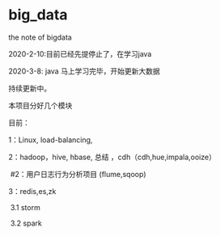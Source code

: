 # big_data
the note of bigdata

2020-2-10:目前已经先提停止了，在学习java

2020-3-8: java 马上学习完毕，开始更新大数据



持续更新中。

本项目分好几个模块

目前：

1：Linux, load-balancing, 

2：hadoop，hive, hbase, 总结 ，cdh（cdh,hue,impala,ooize）

​		#2：用户日志行为分析项目 (flume,sqoop)

3：redis,es,zk

​	3.1 storm

​	3.2 spark

